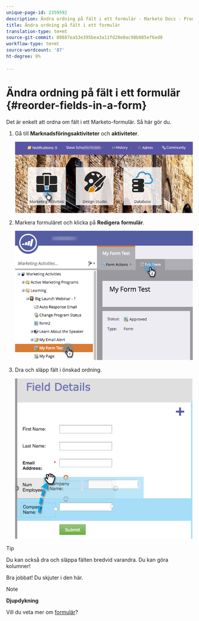 ```yaml
---
unique-page-id: 2359592
description: Ändra ordning på fält i ett formulär - Marketo Docs - Produktdokumentation
title: Ändra ordning på fält i ett formulär
translation-type: tm+mt
source-git-commit: 00887ea53e395bea3a11fd28e0ac98b085ef6ed8
workflow-type: tm+mt
source-wordcount: '87'
ht-degree: 0%

---
```



# Ändra ordning på fält i ett formulär {#reorder-fields-in-a-form}

Det är enkelt att ordna om fält i ett Marketo-formulär. Så här gör du.

1. Gå till **Marknadsföringsaktiviteter** och **aktiviteter**.

   ![](assets/login-marketing-activities.png)

1. Markera formuläret och klicka på **Redigera** **formulär**.

   ![](assets/editform.png)

1. Dra och släpp fält i önskad ordning.

   ![](assets/image2014-9-15-14-3a45-3a46.png)

>[!TIP]
>
>Du kan också dra och släppa fälten bredvid varandra. Du kan göra kolumner!

Bra jobbat! Du skjuter i den här.

>[!NOTE]
>
>**Djupdykning**
>
>Vill du veta mer om [formulär](http://docs.marketo.com/display/docs/forms)?

